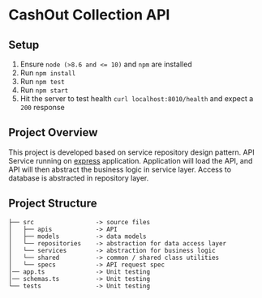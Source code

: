 # CashOut Collection API

## Setup
1. Ensure `node (>8.6 and <= 10)` and `npm` are installed
2. Run `npm install`
3. Run `npm test`
4. Run `npm start`
5. Hit the server to test health `curl localhost:8010/health` and expect a `200` response 

## Project Overview
This project is developed based on service repository design pattern. API Service running on [express](https://expressjs.com/) application.
Application will load the API, and API will then abstract the business logic in service layer. Access to database is abstracted in repository layer.

## Project Structure
```
├── src                 -> source files
│   ├── apis            -> API
│   ├── models          -> data models
│   └── repositories    -> abstraction for data access layer
│   └── services        -> abstraction for business logic
│   └── shared          -> common / shared class utilities
│   └── specs           -> API request spec
│── app.ts              -> Unit testing
│── schemas.ts          -> Unit testing
└── tests               -> Unit testing
```

